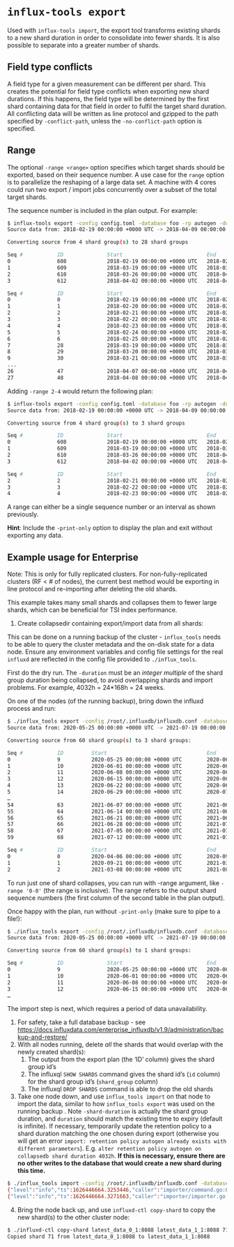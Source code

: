 `influx-tools export`
=====================

Used with `influx-tools import`, the export tool transforms existing shards to a new shard duration in order to
consolidate into fewer shards. It is also possible to separate into a greater number of shards.


Field type conflicts
--------------------

A field type for a given measurement can be different per shard. This creates the potential for field type conflicts
when exporting new shard durations. If this happens, the field type will be determined by the first shard containing
data for that field in order to fulfil the target shard duration. All conflicting data will be written as line protocol
and gzipped to the path specified by `-conflict-path`, unless the `-no-conflict-path` option is specified.


Range
-----

The optional `-range <range>` option specifies which target shards should be exported, based on their sequence number.
A use case for the `range` option is to parallelize the reshaping of a large data set. A machine with 4 cores could run two
export / import jobs concurrently over a subset of the total target shards.

The sequence number is included in the plan output. For example:

```sh
$ influx-tools export -config config.toml -database foo -rp autogen -duration 24h -format=binary -no-conflict-path -print-only
Source data from: 2018-02-19 00:00:00 +0000 UTC -> 2018-04-09 00:00:00 +0000 UTC

Converting source from 4 shard group(s) to 28 shard groups

Seq #           ID              Start                           End
0               608             2018-02-19 00:00:00 +0000 UTC   2018-02-26 00:00:00 +0000 UTC
1               609             2018-03-19 00:00:00 +0000 UTC   2018-03-26 00:00:00 +0000 UTC
2               610             2018-03-26 00:00:00 +0000 UTC   2018-04-02 00:00:00 +0000 UTC
3               612             2018-04-02 00:00:00 +0000 UTC   2018-04-09 00:00:00 +0000 UTC

Seq #           ID              Start                           End
0               0               2018-02-19 00:00:00 +0000 UTC   2018-02-20 00:00:00 +0000 UTC
1               1               2018-02-20 00:00:00 +0000 UTC   2018-02-21 00:00:00 +0000 UTC
2               2               2018-02-21 00:00:00 +0000 UTC   2018-02-22 00:00:00 +0000 UTC
3               3               2018-02-22 00:00:00 +0000 UTC   2018-02-23 00:00:00 +0000 UTC
4               4               2018-02-23 00:00:00 +0000 UTC   2018-02-24 00:00:00 +0000 UTC
5               5               2018-02-24 00:00:00 +0000 UTC   2018-02-25 00:00:00 +0000 UTC
6               6               2018-02-25 00:00:00 +0000 UTC   2018-02-26 00:00:00 +0000 UTC
7               28              2018-03-19 00:00:00 +0000 UTC   2018-03-20 00:00:00 +0000 UTC
8               29              2018-03-20 00:00:00 +0000 UTC   2018-03-21 00:00:00 +0000 UTC
9               30              2018-03-21 00:00:00 +0000 UTC   2018-03-22 00:00:00 +0000 UTC
...
26              47              2018-04-07 00:00:00 +0000 UTC   2018-04-08 00:00:00 +0000 UTC
27              48              2018-04-08 00:00:00 +0000 UTC   2018-04-09 00:00:00 +0000 UTC
```

Adding `-range 2-4` would return the following plan:

```sh
$ influx-tools export -config config.toml -database foo -rp autogen -duration 24h -format=binary -no-conflict-path -print-only -range=2-4
Source data from: 2018-02-19 00:00:00 +0000 UTC -> 2018-04-09 00:00:00 +0000 UTC

Converting source from 4 shard group(s) to 3 shard groups

Seq #           ID              Start                           End
0               608             2018-02-19 00:00:00 +0000 UTC   2018-02-26 00:00:00 +0000 UTC
1               609             2018-03-19 00:00:00 +0000 UTC   2018-03-26 00:00:00 +0000 UTC
2               610             2018-03-26 00:00:00 +0000 UTC   2018-04-02 00:00:00 +0000 UTC
3               612             2018-04-02 00:00:00 +0000 UTC   2018-04-09 00:00:00 +0000 UTC

Seq #           ID              Start                           End
2               2               2018-02-21 00:00:00 +0000 UTC   2018-02-22 00:00:00 +0000 UTC
3               3               2018-02-22 00:00:00 +0000 UTC   2018-02-23 00:00:00 +0000 UTC
4               4               2018-02-23 00:00:00 +0000 UTC   2018-02-24 00:00:00 +0000 UTC
```

A range can either be a single sequence number or an interval as shown previously.

**Hint**: Include the `-print-only` option to display the plan and exit without exporting any data.

Example usage for Enterprise
----------------------------

Note: This is only for fully replicated clusters. For non-fully-replicated clusters (RF < # of nodes),
the current best method would be exporting in line protocol and re-importing after deleting the old shards.

This example takes many small shards and collapses them to fewer large shards, which can be beneficial
for TSI index performance.

1) Create collapsedir containing export/import data from all shards:

This can be done on a running backup of the cluster - `influx_tools` needs to be able
to query the cluster metadata and the on-disk state for a data node. Ensure any environment
variables and config file settings for the real `influxd` are reflected in the config file
provided to `./influx_tools`.

First do the dry run. The `-duration` must be an *integer multiple* of the shard group duration being
collapsed, to avoid overlapping shards and import problems. For example, 4032h = 24*168h = 24 weeks.

On one of the nodes (of the running backup), bring down the influxd process and run:

```sh
$ ./influx_tools export -config /root/.influxdb/influxdb.conf -database collapsedb -duration 4032h -format binary -conflict-path /conflicts.tar.gz -print-only
Source data from: 2020-05-25 00:00:00 +0000 UTC -> 2021-07-19 00:00:00 +0000 UTC

Converting source from 60 shard group(s) to 3 shard groups:

Seq #           ID         Start                                End
0               9          2020-05-25 00:00:00 +0000 UTC        2020-06-01 00:00:00 +0000 UTC
1               10         2020-06-01 00:00:00 +0000 UTC        2020-06-08 00:00:00 +0000 UTC
2               11         2020-06-08 00:00:00 +0000 UTC        2020-06-15 00:00:00 +0000 UTC
3               12         2020-06-15 00:00:00 +0000 UTC        2020-06-22 00:00:00 +0000 UTC
4               13         2020-06-22 00:00:00 +0000 UTC        2020-06-29 00:00:00 +0000 UTC
5               14         2020-06-29 00:00:00 +0000 UTC        2020-07-06 00:00:00 +0000 UTC
…
54              63         2021-06-07 00:00:00 +0000 UTC        2021-06-14 00:00:00 +0000 UTC
55              64         2021-06-14 00:00:00 +0000 UTC        2021-06-21 00:00:00 +0000 UTC
56              65         2021-06-21 00:00:00 +0000 UTC        2021-06-28 00:00:00 +0000 UTC
57              66         2021-06-28 00:00:00 +0000 UTC        2021-07-05 00:00:00 +0000 UTC
58              67         2021-07-05 00:00:00 +0000 UTC        2021-07-12 00:00:00 +0000 UTC
59              68         2021-07-12 00:00:00 +0000 UTC        2021-07-19 00:00:00 +0000 UTC

Seq #           ID         Start                                End
0               0          2020-04-06 00:00:00 +0000 UTC        2020-09-21 00:00:00 +0000 UTC
1               1          2020-09-21 00:00:00 +0000 UTC        2021-03-08 00:00:00 +0000 UTC
2               2          2021-03-08 00:00:00 +0000 UTC        2021-08-23 00:00:00 +0000 UTC
```

To run just one of shard collapses, you can run with -range argument, like `-range '0-0'` (the range is inclusive).
The range refers to the output shard sequence numbers (the first column of the second table in the plan output).

Once happy with the plan, run without `-print-only` (make sure to pipe to a file!):

```sh
$ ./influx_tools export -config /root/.influxdb/influxdb.conf -database collapsedb -duration 4032h -format binary -conflict-path /conflicts.tar.gz -range '0-0' > export.binary
Source data from: 2020-05-25 00:00:00 +0000 UTC -> 2021-07-19 00:00:00 +0000 UTC

Converting source from 60 shard group(s) to 1 shard groups:

Seq #           ID              Start                           End
0               9               2020-05-25 00:00:00 +0000 UTC   2020-06-01 00:00:00 +0000 UTC
1               10              2020-06-01 00:00:00 +0000 UTC   2020-06-08 00:00:00 +0000 UTC
2               11              2020-06-08 00:00:00 +0000 UTC   2020-06-15 00:00:00 +0000 UTC
3               12              2020-06-15 00:00:00 +0000 UTC   2020-06-22 00:00:00 +0000 UTC
…
```

The import step is next, which requires a period of data unavailability.

1) For safety, take a full database backup - see https://docs.influxdata.com/enterprise_influxdb/v1.9/administration/backup-and-restore/
2) With all nodes running, delete *all* the shards that would overlap with the newly created shard(s):
    1) The output from the export plan (the ‘ID’ column) gives the shard group id’s
    2) The influxql `SHOW SHARDS` command gives the shard id’s (`id` column) for the shard group id’s (`shard_group` column)
    3) The influxql `DROP SHARDS` command is able to drop the old shards
3) Take one node down, and use `influx_tools import` on that node to import the data, similar to how `influx_tools export`
   was used on the running backup . Note `-shard-duration` is actually the shard group duration, and `duration`
   should match the existing time to expiry (default is infinite). If necessary, temporarily update the retention policy
   to a shard duration matching the one chosen during export (otherwise you will get an error `import: retention policy
   autogen already exists with different parameters`). E.g. `alter retention policy autogen on collapsedb shard duration 4032h`.
   **If this is necessary, ensure there are no other writes to the database that would create a new shard during this time.**

```sh
$ ./influx_tools import -config /root/.influxdb/influxdb.conf -database collapsedb -rp autogen -shard-duration 4032h < export.binary
{"level":"info","ts":1626446664.3253446,"caller":"importer/command.go:64","msg":"import starting"}
{"level":"info","ts":1626446664.3271663,"caller":"importer/importer.go:107","msg":"Starting shard group 2020-04-06 00:00:00 +0000 UTC-2020-09-21 00:00:00 +0000 UTC with 0 existing shard groups"}
```

4) Bring the node back up, and use `influxd-ctl copy-shard` to copy the new shard(s) to the other cluster node:
```sh
$ ./influxd-ctl copy-shard latest_data_0_1:8088 latest_data_1_1:8088 71
Copied shard 71 from latest_data_0_1:8088 to latest_data_1_1:8088
```


